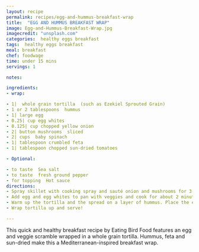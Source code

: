 ```yaml
---
layout: recipe
permalink: recipes/egg-and-hummus-breakfast-wrap
title:  "EGG AND HUMMUS BREAKFAST WRAP"
image: Egg-and-Hummus-Breakfast-Wrap.jpg
imagecredit: "unsplash.com"
categories:  healthy eggs breakfast
tags:  healthy eggs breakfast
meal: breakfast
chef: foodwage
time: under 15 mins
servings: 1

notes:

ingredients:
- wrap:

- 1|  whole grain tortilla  (such as Ezekiel Sprouted Grain)
- 1 or 2 tablespoons  hummus
- 1| large egg
- 0.25| cup egg whites
- 0.125| cup chopped yellow onion
- 2| button mushrooms  sliced
- 2| cups  baby spinach
- 1| tablespoon crumbled feta
- 1| tablespoon chopped sun-dried tomatoes

- Optional:

- to taste  Sea salt
- to taste  fresh ground pepper
- for topping  Hot sauce
directions:
- Spray skillet with cooking spray and sauté onion and mushrooms for 3-4 minutes or until fragrant. Add spinach and sauté for a few minutes longer, until spinach has wilted.
- Add egg and egg whites to pan with veggies and cook for about 2 minutes or until eggs are cooked through. While cooking sprinkle on a little sea salt and ground pepper.
- Warm up the tortilla and the spread on a layer of hummus. Place the egg scramble in the center of the tortilla and top with sun-dried tomatoes and feta. Sprinkle on a little more salt and pepper as well as hot sauce, if using.
- Wrap tortilla up and serve!

---
```


This quick and healthy breakfast recipe by Eating Bird Food features an egg and veggie scramble wrapped in a whole grain tortilla. Hummus, feta and sun-dried make this a Mediterranean-inspired breakfast wrap.